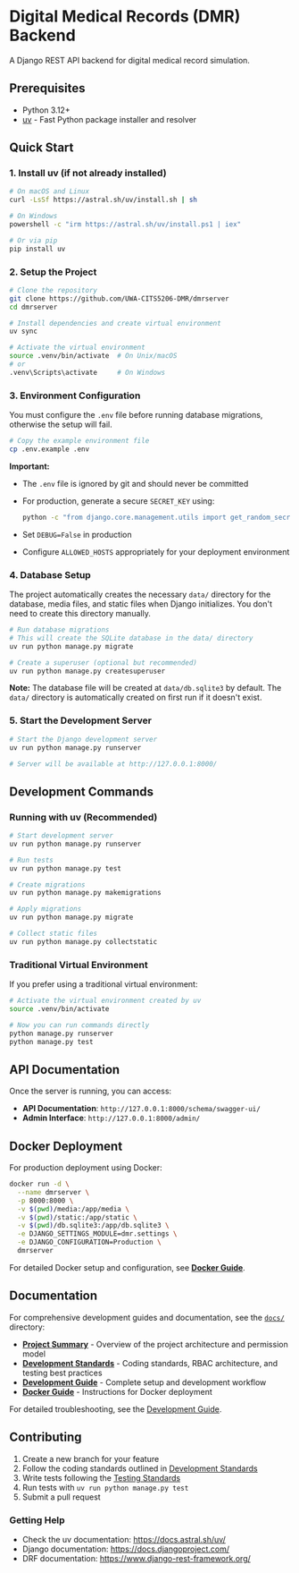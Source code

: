 # Digital Medical Records (DMR) Backend

A Django REST API backend for digital medical record simulation.

## Prerequisites

- Python 3.12+
- [uv](https://docs.astral.sh/uv/) - Fast Python package installer and resolver

## Quick Start

### 1. Install uv (if not already installed)

```bash
# On macOS and Linux
curl -LsSf https://astral.sh/uv/install.sh | sh

# On Windows
powershell -c "irm https://astral.sh/uv/install.ps1 | iex"

# Or via pip
pip install uv
```

### 2. Setup the Project

```bash
# Clone the repository
git clone https://github.com/UWA-CITS5206-DMR/dmrserver
cd dmrserver

# Install dependencies and create virtual environment
uv sync

# Activate the virtual environment
source .venv/bin/activate  # On Unix/macOS
# or
.venv\Scripts\activate     # On Windows
```

### 3. Environment Configuration

You must configure the `.env` file before running database migrations, otherwise the setup will fail.

```bash
# Copy the example environment file
cp .env.example .env
```

**Important:**

- The `.env` file is ignored by git and should never be committed
- For production, generate a secure `SECRET_KEY` using:

  ```bash
  python -c "from django.core.management.utils import get_random_secret_key; print(get_random_secret_key())"
  ```

- Set `DEBUG=False` in production
- Configure `ALLOWED_HOSTS` appropriately for your deployment environment

### 4. Database Setup

The project automatically creates the necessary `data/` directory for the database, media files, and static files when Django initializes. You don't need to create this directory manually.

```bash
# Run database migrations
# This will create the SQLite database in the data/ directory
uv run python manage.py migrate

# Create a superuser (optional but recommended)
uv run python manage.py createsuperuser
```

**Note:** The database file will be created at `data/db.sqlite3` by default. The `data/` directory is automatically created on first run if it doesn't exist.

### 5. Start the Development Server

```bash
# Start the Django development server
uv run python manage.py runserver

# Server will be available at http://127.0.0.1:8000/
```

## Development Commands

### Running with uv (Recommended)

```bash
# Start development server
uv run python manage.py runserver

# Run tests
uv run python manage.py test

# Create migrations
uv run python manage.py makemigrations

# Apply migrations
uv run python manage.py migrate

# Collect static files
uv run python manage.py collectstatic
```

### Traditional Virtual Environment

If you prefer using a traditional virtual environment:

```bash
# Activate the virtual environment created by uv
source .venv/bin/activate

# Now you can run commands directly
python manage.py runserver
python manage.py test
```

## API Documentation

Once the server is running, you can access:

- **API Documentation**: `http://127.0.0.1:8000/schema/swagger-ui/`
- **Admin Interface**: `http://127.0.0.1:8000/admin/`

## Docker Deployment

For production deployment using Docker:

```bash
docker run -d \
  --name dmrserver \
  -p 8000:8000 \
  -v $(pwd)/media:/app/media \
  -v $(pwd)/static:/app/static \
  -v $(pwd)/db.sqlite3:/app/db.sqlite3 \
  -e DJANGO_SETTINGS_MODULE=dmr.settings \
  -e DJANGO_CONFIGURATION=Production \
  dmrserver
```

For detailed Docker setup and configuration, see **[Docker Guide](docs/DOCKER_GUIDE.md)**.

## Documentation

For comprehensive development guides and documentation, see the [`docs/`](docs/) directory:

- **[Project Summary](docs/PROJECT_SUMMARY.md)** - Overview of the project architecture and permission model
- **[Development Standards](docs/DEVELOPMENT_STANDARDS.md)** - Coding standards, RBAC architecture, and testing best practices
- **[Development Guide](docs/DEVELOPMENT_GUIDE.md)** - Complete setup and development workflow
- **[Docker Guide](docs/DOCKER_GUIDE.md)** - Instructions for Docker deployment

For detailed troubleshooting, see the [Development Guide](docs/DEVELOPMENT_GUIDE.md#troubleshooting).

## Contributing

1. Create a new branch for your feature
2. Follow the coding standards outlined in [Development Standards](docs/DEVELOPMENT_STANDARDS.md)
3. Write tests following the [Testing Standards](docs/DEVELOPMENT_STANDARDS.md#5-testing-standards)
4. Run tests with `uv run python manage.py test`
5. Submit a pull request

### Getting Help

- Check the uv documentation: <https://docs.astral.sh/uv/>
- Django documentation: <https://docs.djangoproject.com/>
- DRF documentation: <https://www.django-rest-framework.org/>
